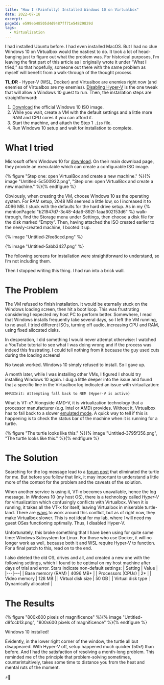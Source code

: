 ```yaml
---
title: "How I (Painfully) Installed Windows 10 on Virtualbox"
date: 2022-07-18
excerpt: 
pageId: e599eb48505d4d9487ff71e54829829d
tags:
  - Virtualization
---
```


I had installed Ubuntu before. I had even installed MacOS. But I had no clue Windows 10 on Virtualbox would the nastiest to do. It took a lot of head-banging just to figure out what the problem was. For historical purposes, I’m leaving the first part of this article as I originally wrote it under “What I tried,” so that hopefully, someone out there with the same problem as myself will benefit from a walk-through of the thought process. 

**TL;DR** - Hyper-V (WSL, Docker) and Virtualbox are enemies right now (and enemies of Virtualbox are my enemies). [Disabling Hyper-V](https://forums.virtualbox.org/viewtopic.php?t=98642) is the one tweak that will allow a Windows 10 guest to run. Then, the installation steps are straightforward:

1. [Download](https://www.microsoft.com/en-us/software-download/windows10) the official Windows 10 ISO image.
1. While you wait, create a VM with the default settings and a little more RAM and CPU cores if you can afford it.
1. Start the machine, and attach the Step 1 `.iso` file.
1. Run Windows 10 setup and wait for installation to complete.

# What I tried

Microsoft offers Windows 10 for [download](https://www.microsoft.com/en-us/software-download/windows10). On their main download page, they provide an executable which can create a configurable ISO image. 

{% figure "Step one: open VirtualBox and create a new machine." %}{% image "Untitled-5c500922.png", "Step one: open VirtualBox and create a new machine." %}{% endfigure %}

Obviously, when creating the VM, choose Windows 10 as the operating system. For RAM setup, 2048 MB seemed a little low, so I increased it to 4096 MB. I stuck with the defaults for the hard drive setup. As in my {% mentionPageId "b21947d7-3c48-4da6-892f-1aaa602153d6" %} walk-through, find the Storage menu under Settings, then choose a disk file for the disk marked “Empty”. Then, having attached the ISO created earlier to the newly-created machine, I booted it up.

{% image "Untitled-2fee8ccd.png" %}

{% image "Untitled-5abb3427.png" %}

The following screens for installation were straightforward to understand, so I’m not including them.

Then I stopped writing this thing. I had run into a brick wall. 

# The Problem

The VM refused to finish installation. It would be eternally stuck on the Windows loading screen, then hit a boot loop. This was frustrating considering I expected my host PC to perform better. Somewhere, I read that Windows installs frequently take several days, so I left the VM running, to no avail. I tried different ISOs, turning off audio, increasing CPU and RAM, using fixed allocated disks.

In desperation, I did something I would never attempt otherwise: I watched a YouTube tutorial to see what I was doing wrong and if the process was indeed this frustrating. I could tell nothing from it because the guy used cuts during the loading screens!

No tweak worked. Windows 10 simply refused to install. So I gave up. 

A month later, while I was installing other VMs, I figured I should try installing Windows 10 again. I dug a little deeper into the issue and found that a specific line in the Virtualbox log indicated an issue with virtualization: 

```plain text
HMR3Init: Attempting fall back to NEM (Hyper-V is active)
```

What is VT-x? Alongside AMD-V, it is virtualization technology that a processor manufacturer (e.g. Intel or AMD) provides. Without it, Virtualbox has to fall back to a slower [emulated mode](https://www.reddit.com/r/virtualbox/comments/tcvtlr/comment/iaw1v57/?utm_source=share&utm_medium=web2x&context=3). A quick way to tell if this is happening is to check the status bar of the machine when it is running for a turtle. 

{% figure "The turtle looks like this." %}{% image "Untitled-3795f356.png", "The turtle looks like this." %}{% endfigure %}

# The Solution

Searching for the log message lead to a [forum post](https://forums.virtualbox.org/viewtopic.php?t=98642) that eliminated the turtle for me. But before you follow that link, it may important to understand a little more of the context for the problem and the caveats of the solution. 

When another service is using it, VT-x becomes unavailable, hence the log message. In Windows 10 (my host OS), there is a technology called *Hyper-V* for virtualization which confusingly conflicts with Virtualbox. When it is running, it takes all the VT-x for itself, leaving Virtualbox in miserable turtle-land. There are [ways](https://www.how2shout.com/how-to/use-virtualbox-and-hyper-v-together-on-windows-10.html) to work around this conflict, but as of right now, they make Virtualbox slower. This is not ideal for my lab, where I will need my guest OSes functioning optimally. Thus, I disabled Hyper-V. 

Unfortunately, this broke something that I have been using for quite some time: Windows Subsystem for Linux. For those who use Docker, it will no longer work as well, because both it and WSL require Hyper-V to function. For a final patch to this, read on to the end.

I also deleted the old OS, drives and all, and created a new one with the following settings, which I found to be optimal on my host machine after days of trial and error. Stars indicate non-default settings:
| Setting | Value |
|---|---|
| Base memory (RAM) | 4096 MB* |
| Processors (CPUs) | 2* |
| Video memory | 128 MB |
| Virtual disk size | 50 GB |
| Virtual disk type | Dynamically allocated |

# The Results

{% figure "800x600 pixels of magnificence" %}{% image "Untitled-d8fccb13.png", "800x600 pixels of magnificence" %}{% endfigure %}

Windows 10 installed! 

Evidently, in the lower right corner of the window, the turtle all but disappeared. With Hyper-V off, setup happened much quicker (50x!) than before. And I had the satisfaction of resolving a month-long problem. This reminded me of the principle that problem-solving sometimes, counterintuitively, takes some time to distance you from the heat and mental ruts of the moment. 

⚡💾

